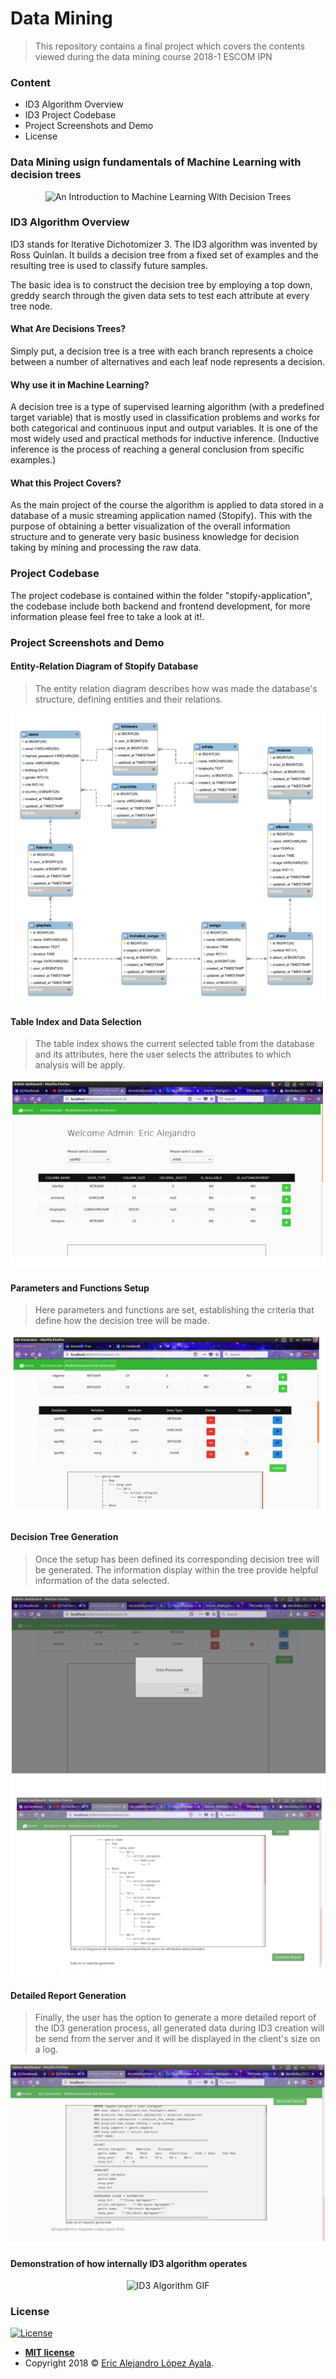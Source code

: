 # Data Mining
> This repository contains a final project which covers the contents viewed during the data mining course 2018-1 ESCOM IPN

### Content

- ID3 Algorithm Overview
- ID3 Project Codebase
- Project Screenshots and Demo
- License

### Data Mining usign fundamentals of Machine Learning with decision trees

<p align="center">
  <img src="https://ramandeep2017.files.wordpress.com/2017/08/02705-1cjv-yipk8pejnitg2vxava.png?w=640" alt="An Introduction to Machine Learning With Decision Trees"/>
</p>

### ID3 Algorithm Overview
ID3 stands for Iterative Dichotomizer 3. The ID3 algorithm was invented by Ross Quinlan. It builds a decision tree from a fixed set of examples and the resulting tree is used to classify future samples.

The basic idea is to construct the decision tree by employing a top down, greddy search through the given data sets to test each attribute at every tree node.

#### What Are Decisions Trees?
Simply put, a decision tree is a tree with each branch represents a choice between a number of alternatives and each leaf node represents a decision.

#### Why use it in Machine Learning?
A decision tree is a type of supervised learning algorithm (with a predefined target variable) that is mostly used in classification problems and works for both categorical and continuous input and output variables. It is one of the most widely used and practical methods for inductive inference. (Inductive inference is the process of reaching a general conclusion from specific examples.)

#### What this Project Covers?
As the main project of the course the algorithm is applied to data stored in a database of a music streaming application named (Stopify). This with the purpose of obtaining a better visualization of the overall information structure and to generate very basic business knowledge for decision taking by mining and processing the raw data.

### Project Codebase
The project codebase is contained within the folder "stopify-application", the codebase include both backend and frontend development, for more information please feel free to take a look at it!.

### Project Screenshots and Demo

#### Entity-Relation Diagram of Stopify Database

> The entity relation diagram describes how was made the database's structure, defining entities and their relations.

<p align="center">
  <img src="https://github.com/PitCoder/DataMining/blob/master/Img/database_model.png" alt="Entity Relation Diagram"/> 
</p>

#### Table Index and Data Selection


> The table index shows the current selected table from the database and its attributes, here the user selects the attributes to which analysis will be apply.

<p align="center">
  <img src="https://github.com/PitCoder/DataMining/blob/master/Img/data_selection.png" alt="Data Selection"/>
</p>

#### Parameters and Functions Setup

> Here parameters and functions are set, establishing the criteria that define how the decision tree will be made.


<p align="center">
  <img src="https://github.com/PitCoder/DataMining/blob/master/Img/param_config.png" alt="Parameters and Functions Setup"/>
</p>

#### Decision Tree Generation

> Once the setup has been defined its corresponding decision tree will be generated. The information display within the tree provide helpful information of the data selected.

<p align="center">
  <img src="https://github.com/PitCoder/DataMining/blob/master/Img/tree_gen.png" alt="Tree Generation"/>
</p>

#### Detailed Report Generation

> Finally, the user has the option to generate a more detailed report of the ID3 generation process, all generated data during ID3 creation will be send from the server and it will be displayed in the client's size on a log.

<p align="center">
  <img src="https://github.com/PitCoder/DataMining/blob/master/Img/report.png" alt="Report Generation"/>
</p>

#### Demonstration of how internally ID3 algorithm operates

<p align="center">
  <img src="https://annalyzin.files.wordpress.com/2016/07/decision-tree-tutorial-animated3.gif?w=636&h=312&crop=1" alt="ID3 Algorithm GIF"/>
</p>

### License

[![License](http://img.shields.io/:license-mit-blue.svg?style=flat-square)](http://badges.mit-license.org)

- **[MIT license](http://opensource.org/licenses/mit-license.php)**
- Copyright 2018 © <a href="https://github.com/PitCoder" target="_blank">Eric Alejandro López Ayala</a>.

